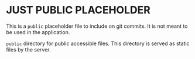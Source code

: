 # JUST PUBLIC PLACEHOLDER

This is a `public` placeholder file to include on git commits. It is not meant to be used in the application.

`public` directory for public accessible files. This directory is served as static files by the server.

